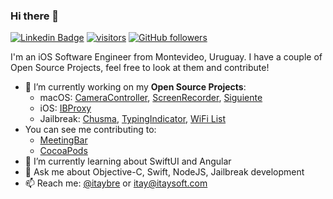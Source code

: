 ### Hi there 👋
[![Linkedin Badge](https://img.shields.io/badge/-itaybrenner-blue?style=flat-square&logo=Linkedin&logoColor=white&link=https://www.linkedin.com/in/itaybrenner/)](https://www.linkedin.com/in/itaybrenner)
[![visitors](https://page-views.glitch.me/badge?page_id=itaybre.visitor-badge&left_color=green&right_color=red)](https://github.com/itaybre/itaybre)
[![GitHub followers](https://img.shields.io/github/followers/itaybre?label=Follow&style=social)](https://github.com/itaybre/?tab=follow)

I'm an iOS Software Engineer from Montevideo, Uruguay. 
I have a couple of Open Source Projects, feel free to look at them and contribute!

- 🔭 I’m currently working on my **Open Source Projects**: 
  - macOS: [CameraController](https://github.com/Itaybre/CameraController), [ScreenRecorder](https://github.com/Itaybre/ScreenRecorder), [Siguiente](https://github.com/Itaybre/Siguiente)
  - iOS: [IBProxy](https://github.com/Itaybre/IBProxy)
  - Jailbreak: [Chusma](https://github.com/Itaybre/Chusma), [TypingIndicator](https://github.com/Itaybre/TypingIndicator), [WiFi List](https://github.com/Itaybre/WiFi-List)
- You can see me contributing to:
  - [MeetingBar](https://github.com/leits/MeetingBar)
  - [CocoaPods](https://github.com/CocoaPods/CocoaPods)
- 🌱 I’m currently learning about SwiftUI and Angular
- 💬 Ask me about Objective-C, Swift, NodeJS, Jailbreak development
- 📫 Reach me: [@itaybre](https://www.twitter.com/itaybre) or [itay@itaysoft.com](mailto://itay@itaysoft.com)
